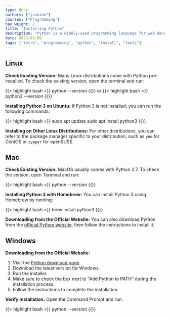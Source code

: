 ```yaml
---
type: docs
authors: ["jnonino"]
courses: ["Programming"]
nav_weight: 2
title: "Installing Python"
description: "Python is a widely-used programming language for web development, data analysis, scientific computing, and much more. In this article, we'll guide you through the installation process of Python on three major operating systems: Linux, Mac, and Windows. Since Python is often pre-installed on many Linux and Mac systems, this guide also covers checking your existing version and upgrading if necessary."
date: 2023-03-09
tags: ["intro", "programming", "python", "install", "tools"]
---
```


## Linux

**Check Existing Version:**
Many Linux distributions come with Python pre-installed. To check the existing version, open the terminal and run:

{{< highlight bash >}}
python --version
{{</highlight >}}
or
{{< highlight bash >}}
python3 --version
{{</highlight >}}

**Installing Python 3 on Ubuntu:**
If Python 3 is not installed, you can run the following commands:

{{< highlight bash >}}
sudo apt update
sudo apt install python3
{{</highlight >}}

**Installing on Other Linux Distributions:**
For other distributions, you can refer to the package manager specific to your distribution, such as `yum` for CentOS or `zypper` for openSUSE.

## Mac

**Check Existing Version:**
MacOS usually comes with Python 2.7. To check the version, open Terminal and run:

{{< highlight bash >}}
python --version
{{</highlight >}}

**Installing Python 3 with Homebrew:**
You can install Python 3 using Homebrew by running:

{{< highlight bash >}}
brew install python3
{{</highlight >}}

**Downloading from the Official Website:**
You can also download Python from the [official Python website](https://www.python.org/downloads/mac-osx/), then follow the instructions to install it.

## Windows

**Downloading from the Official Website:**
1. Visit the [Python download page](https://www.python.org/downloads/windows/).
2. Download the latest version for Windows.
3. Run the installer.
4. Make sure to check the box next to "Add Python to PATH" during the installation process.
5. Follow the instructions to complete the installation.

**Verify Installation:**
Open the Command Prompt and run:

{{< highlight bash >}}
python --version
{{</highlight >}}
